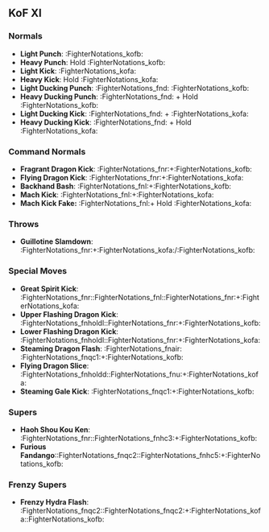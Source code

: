 ## KoF XI
### Normals
- **Light Punch**: :FighterNotations_kofb:
- **Heavy Punch**: Hold :FighterNotations_kofb:
- **Light Kick**: :FighterNotations_kofa:
- **Heavy Kick**: Hold :FighterNotations_kofa:
- **Light Ducking Punch**: :FighterNotations_fnd: :FighterNotations_kofb:
- **Heavy Ducking Punch**: :FighterNotations_fnd: + Hold :FighterNotations_kofb: 
- **Light Ducking Kick**: :FighterNotations_fnd: + :FighterNotations_kofa: 
- **Heavy Ducking Kick**: :FighterNotations_fnd: + Hold :FighterNotations_kofa: 
### Command Normals
- **Fragrant Dragon Kick**: :FighterNotations_fnr:+:FighterNotations_kofb:
- **Flying Dragon Kick**: :FighterNotations_fnr:+:FighterNotations_kofa:
- **Backhand Bash**: :FighterNotations_fnl:+:FighterNotations_kofb:
- **Mach Kick**: :FighterNotations_fnl:+:FighterNotations_kofa:
- **Mach Kick Fake:** :FighterNotations_fnl:+ Hold :FighterNotations_kofa:
### Throws
- **Guillotine Slamdown**: :FighterNotations_fnr:+:FighterNotations_kofa:/:FighterNotations_kofb:
### Special Moves
- **Great Spirit Kick**: :FighterNotations_fnr::FighterNotations_fnl::FighterNotations_fnr:+:FighterNotations_kofa:
- **Upper Flashing Dragon Kick**: :FighterNotations_fnholdl::FighterNotations_fnr:+:FighterNotations_kofb: 
- **Lower Flashing Dragon Kick**: :FighterNotations_fnholdl::FighterNotations_fnr:+:FighterNotations_kofa: 
- **Steaming Dragon Flash**: :FighterNotations_fnair: :FighterNotations_fnqc1:+:FighterNotations_kofb:
- **Flying Dragon Slice**: :FighterNotations_fnholdd::FighterNotations_fnu:+:FighterNotations_kofa: 
- **Steaming Gale Kick**: :FighterNotations_fnqc1:+:FighterNotations_kofb:
### Supers
- **Haoh Shou Kou Ken**: :FighterNotations_fnr::FighterNotations_fnhc3:+:FighterNotations_kofb: 
- **Furious Fandango**::FighterNotations_fnqc2::FighterNotations_fnhc5:+:FighterNotations_kofb: 
### Frenzy Supers
- **Frenzy Hydra Flash**: :FighterNotations_fnqc2::FighterNotations_fnqc2:+:FighterNotations_kofa::FighterNotations_kofb:

